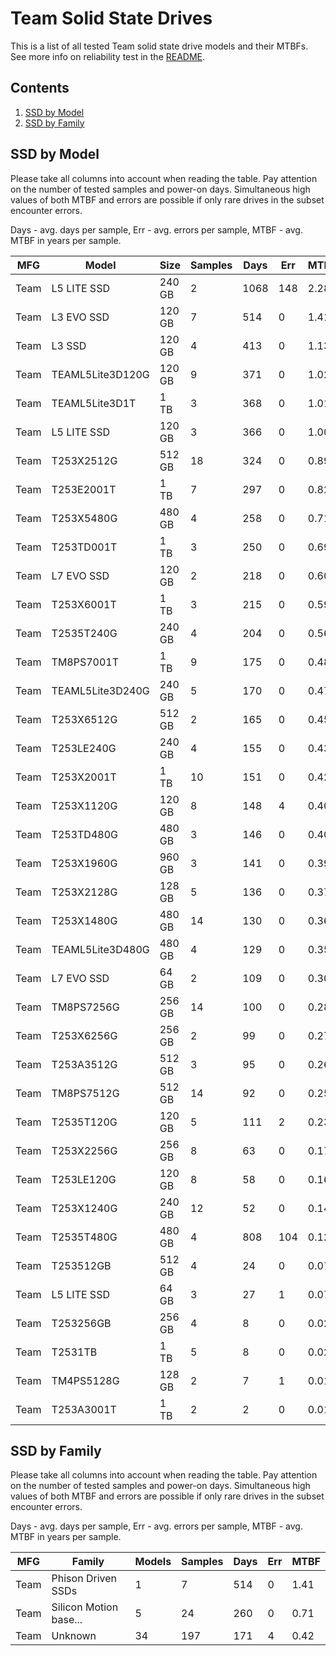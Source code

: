 Team Solid State Drives
=======================

This is a list of all tested Team solid state drive models and their MTBFs. See
more info on reliability test in the [README](https://github.com/linuxhw/SMART).

Contents
--------

1. [ SSD by Model  ](#ssd-by-model)
2. [ SSD by Family ](#ssd-by-family)

SSD by Model
------------

Please take all columns into account when reading the table. Pay attention on the
number of tested samples and power-on days. Simultaneous high values of both MTBF
and errors are possible if only rare drives in the subset encounter errors.

Days - avg. days per sample,
Err  - avg. errors per sample,
MTBF - avg. MTBF in years per sample.

| MFG       | Model              | Size   | Samples | Days  | Err   | MTBF |
|-----------|--------------------|--------|---------|-------|-------|------|
| Team      | L5 LITE SSD        | 240 GB | 2       | 1068  | 148   | 2.28   |
| Team      | L3 EVO SSD         | 120 GB | 7       | 514   | 0     | 1.41   |
| Team      | L3 SSD             | 120 GB | 4       | 413   | 0     | 1.13   |
| Team      | TEAML5Lite3D120G   | 120 GB | 9       | 371   | 0     | 1.02   |
| Team      | TEAML5Lite3D1T     | 1 TB   | 3       | 368   | 0     | 1.01   |
| Team      | L5 LITE SSD        | 120 GB | 3       | 366   | 0     | 1.00   |
| Team      | T253X2512G         | 512 GB | 18      | 324   | 0     | 0.89   |
| Team      | T253E2001T         | 1 TB   | 7       | 297   | 0     | 0.82   |
| Team      | T253X5480G         | 480 GB | 4       | 258   | 0     | 0.71   |
| Team      | T253TD001T         | 1 TB   | 3       | 250   | 0     | 0.69   |
| Team      | L7 EVO SSD         | 120 GB | 2       | 218   | 0     | 0.60   |
| Team      | T253X6001T         | 1 TB   | 3       | 215   | 0     | 0.59   |
| Team      | T2535T240G         | 240 GB | 4       | 204   | 0     | 0.56   |
| Team      | TM8PS7001T         | 1 TB   | 9       | 175   | 0     | 0.48   |
| Team      | TEAML5Lite3D240G   | 240 GB | 5       | 170   | 0     | 0.47   |
| Team      | T253X6512G         | 512 GB | 2       | 165   | 0     | 0.45   |
| Team      | T253LE240G         | 240 GB | 4       | 155   | 0     | 0.43   |
| Team      | T253X2001T         | 1 TB   | 10      | 151   | 0     | 0.42   |
| Team      | T253X1120G         | 120 GB | 8       | 148   | 4     | 0.40   |
| Team      | T253TD480G         | 480 GB | 3       | 146   | 0     | 0.40   |
| Team      | T253X1960G         | 960 GB | 3       | 141   | 0     | 0.39   |
| Team      | T253X2128G         | 128 GB | 5       | 136   | 0     | 0.37   |
| Team      | T253X1480G         | 480 GB | 14      | 130   | 0     | 0.36   |
| Team      | TEAML5Lite3D480G   | 480 GB | 4       | 129   | 0     | 0.35   |
| Team      | L7 EVO SSD         | 64 GB  | 2       | 109   | 0     | 0.30   |
| Team      | TM8PS7256G         | 256 GB | 14      | 100   | 0     | 0.28   |
| Team      | T253X6256G         | 256 GB | 2       | 99    | 0     | 0.27   |
| Team      | T253A3512G         | 512 GB | 3       | 95    | 0     | 0.26   |
| Team      | TM8PS7512G         | 512 GB | 14      | 92    | 0     | 0.25   |
| Team      | T2535T120G         | 120 GB | 5       | 111   | 2     | 0.23   |
| Team      | T253X2256G         | 256 GB | 8       | 63    | 0     | 0.17   |
| Team      | T253LE120G         | 120 GB | 8       | 58    | 0     | 0.16   |
| Team      | T253X1240G         | 240 GB | 12      | 52    | 0     | 0.14   |
| Team      | T2535T480G         | 480 GB | 4       | 808   | 104   | 0.12   |
| Team      | T253512GB          | 512 GB | 4       | 24    | 0     | 0.07   |
| Team      | L5 LITE SSD        | 64 GB  | 3       | 27    | 1     | 0.07   |
| Team      | T253256GB          | 256 GB | 4       | 8     | 0     | 0.02   |
| Team      | T2531TB            | 1 TB   | 5       | 8     | 0     | 0.02   |
| Team      | TM4PS5128G         | 128 GB | 2       | 7     | 1     | 0.01   |
| Team      | T253A3001T         | 1 TB   | 2       | 2     | 0     | 0.01   |

SSD by Family
-------------

Please take all columns into account when reading the table. Pay attention on the
number of tested samples and power-on days. Simultaneous high values of both MTBF
and errors are possible if only rare drives in the subset encounter errors.

Days - avg. days per sample,
Err  - avg. errors per sample,
MTBF - avg. MTBF in years per sample.

| MFG       | Family                 | Models | Samples | Days  | Err   | MTBF |
|-----------|------------------------|--------|---------|-------|-------|------|
| Team      | Phison Driven SSDs     | 1      | 7       | 514   | 0     | 1.41   |
| Team      | Silicon Motion base... | 5      | 24      | 260   | 0     | 0.71   |
| Team      | Unknown                | 34     | 197     | 171   | 4     | 0.42   |
